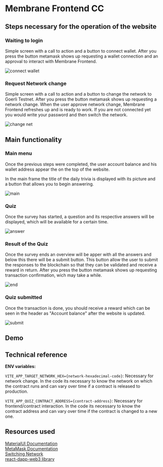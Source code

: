 # Membrane Frontend CC

## Steps necessary for the operation of the website

### Waiting to login

Simple screen with a call to action and a button to connect wallet. After you press the button metamask shows up requesting a wallet connection and an approval to interact with Membrane Frontend.

![connect wallet](https://github.com/AlanWendorff/membrane-frontend-cc/assets/62715512/d86da530-b75f-44bc-9bb9-13ba7cafc85f)

### Request Network change

Simple screen with a call to action and a button to change the network to Goerli Testnet. After you press the button metamask shows up requesting a network change.
When the user approve network change, Membrane Frontend refreshes up and is ready to work.
If you are not connected yet you would write your password and then switch the network.

![change net](https://github.com/AlanWendorff/membrane-frontend-cc/assets/62715512/d5033a7c-c182-43e4-83f6-59af60917b17)

## Main functionality

### Main menu

Once the previous steps were completed, the user account balance and his wallet address appear the on the top of the website.

In the main frame the title of the daily trivia is displayed with its picture and a button
that allows you to begin answering.

![main](https://github.com/AlanWendorff/membrane-frontend-cc/assets/62715512/abb20023-44ac-447f-bb1f-0041e1c8ea3c)

### Quiz

Once the survey has started, a question and its respective answers will be displayed, which will be available for a certain time.

![answer](https://github.com/AlanWendorff/membrane-frontend-cc/assets/62715512/aa0f8f26-8fea-49c5-845e-b806cee69933)

### Result of the Quiz

Once the survey ends an overview will be apper with all the answers and below this there will be a submit button.
This button allow the user to submit the responses to the blockchain so that they can be validated and receive a reward in return.
After you press the button metamask shows up requesting transaction confirmation, wich may take a while.

![end](https://github.com/AlanWendorff/membrane-frontend-cc/assets/62715512/f447e0ea-4a3c-401e-95ef-51914f8f2058)

### Quiz submitted

Once the transaction is done, you should receive a reward which can be seen in the header as "Account balance" after the website is updated.

![submit](https://github.com/AlanWendorff/membrane-frontend-cc/assets/62715512/27a01d1d-1da6-4879-b87f-3f37a9631243)

## Demo

## Technical reference
<b>ENV variables:</b>

`VITE_APP_TARGET_NETWORK_HEX={network-hexadecimal-code}`: Necessary for network change.
In the code its necessary to know the network on which the contract runs and can vary over time if a contract is released to production.

`VITE_APP_QUIZ_CONTRACT_ADDRESS={contract-address}`: Necessary for frontend/contract interaction.
In the code its necessary to know the contract address and can vary over time if the contract is changed to a new one.

## Resources used

<a href="https://mui.com/material-ui/getting-started/">MaterialUI Documentation</a></br>
<a href="https://docs.metamask.io/">MetaMask Documentation</a></br>
<a href="https://soliditytips.com/articles/detect-switch-chain-metamask/">Switching Network</a></br>
<a href="https://github.com/R4k4210/react-dapp-web3">react-dapp-web3 library</a></br>
